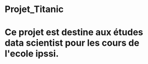 # Projet_Titanic

# Ce projet est destine aux études data scientist pour les cours de l'ecole ipssi. 
